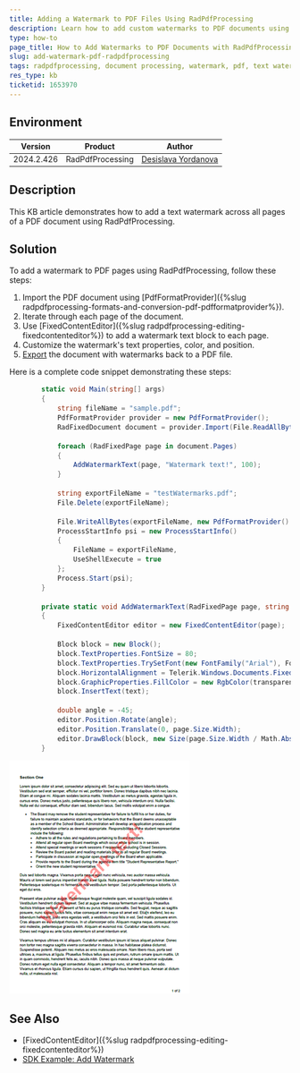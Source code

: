 ```yaml
---
title: Adding a Watermark to PDF Files Using RadPdfProcessing
description: Learn how to add custom watermarks to PDF documents using the RadPdfProcessing library.
type: how-to
page_title: How to Add Watermarks to PDF Documents with RadPdfProcessing
slug: add-watermark-pdf-radpdfprocessing
tags: radpdfprocessing, document processing, watermark, pdf, text watermark
res_type: kb
ticketid: 1653970
---
```


## Environment

| Version | Product | Author | 
| --- | --- | ---- | 
| 2024.2.426| RadPdfProcessing |[Desislava Yordanova](https://www.telerik.com/blogs/author/desislava-yordanova)| 

## Description

This KB article demonstrates how to add a text watermark across all pages of a PDF document using RadPdfProcessing.

## Solution

To add a watermark to PDF pages using RadPdfProcessing, follow these steps:

1. Import the PDF document using [PdfFormatProvider]({%slug radpdfprocessing-formats-and-conversion-pdf-pdfformatprovider%}).
2. Iterate through each page of the document.
3. Use [FixedContentEditor]({%slug radpdfprocessing-editing-fixedcontenteditor%}) to add a watermark text block to each page.
4. Customize the watermark's text properties, color, and position.
5. [Export](https://docs.telerik.com/devtools/document-processing/libraries/radpdfprocessing/formats-and-conversion/pdf/pdfformatprovider/pdfformatprovider#export) the document with watermarks back to a PDF file.

Here is a complete code snippet demonstrating these steps:

```csharp
        static void Main(string[] args)
        {
            string fileName = "sample.pdf";
            PdfFormatProvider provider = new PdfFormatProvider();
            RadFixedDocument document = provider.Import(File.ReadAllBytes(fileName));

            foreach (RadFixedPage page in document.Pages)
            {
                AddWatermarkText(page, "Watermark text!", 100);
            }

            string exportFileName = "testWatermarks.pdf";
            File.Delete(exportFileName);

            File.WriteAllBytes(exportFileName, new PdfFormatProvider().Export(document));
            ProcessStartInfo psi = new ProcessStartInfo()
            {
                FileName = exportFileName,
                UseShellExecute = true
            };
            Process.Start(psi);
        }

        private static void AddWatermarkText(RadFixedPage page, string text, byte transparency)
        {
            FixedContentEditor editor = new FixedContentEditor(page);

            Block block = new Block();
            block.TextProperties.FontSize = 80;
            block.TextProperties.TrySetFont(new FontFamily("Arial"), FontStyles.Normal, FontWeights.Bold);
            block.HorizontalAlignment = Telerik.Windows.Documents.Fixed.Model.Editing.Flow.HorizontalAlignment.Center;
            block.GraphicProperties.FillColor = new RgbColor(transparency, 255, 0, 0);
            block.InsertText(text);

            double angle = -45;
            editor.Position.Rotate(angle);
            editor.Position.Translate(0, page.Size.Width);
            editor.DrawBlock(block, new Size(page.Size.Width / Math.Abs(Math.Sin(angle)), double.MaxValue));
        }
```

![Pdf Watermark](images/pdf-watermark.png)  

## See Also

- [FixedContentEditor]({%slug radpdfprocessing-editing-fixedcontenteditor%}) 
- [SDK Example: Add Watermark](https://github.com/telerik/document-processing-sdk/blob/master/PdfProcessing/AddWatermark/Program.cs)
